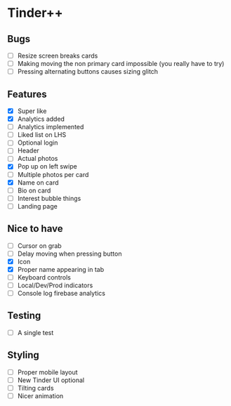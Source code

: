 # Tinder++

## Bugs

- [ ] Resize screen breaks cards
- [ ] Making moving the non primary card impossible (you really have to try)
- [ ] Pressing alternating buttons causes sizing glitch

## Features

- [x] Super like
- [x] Analytics added
- [ ] Analytics implemented
- [ ] Liked list on LHS
- [ ] Optional login
- [ ] Header
- [ ] Actual photos
- [x] Pop up on left swipe
- [ ] Multiple photos per card
- [x] Name on card
- [ ] Bio on card
- [ ] Interest bubble things
- [ ] Landing page

## Nice to have

- [ ] Cursor on grab
- [ ] Delay moving when pressing button
- [x] Icon
- [x] Proper name appearing in tab
- [ ] Keyboard controls
- [ ] Local/Dev/Prod indicators
- [ ] Console log firebase analytics

## Testing

- [ ] A single test

## Styling

- [ ] Proper mobile layout
- [ ] New Tinder UI optional
- [ ] Tilting cards
- [ ] Nicer animation
